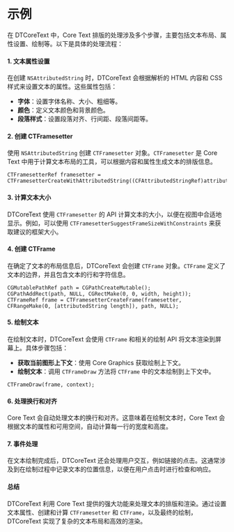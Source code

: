 # 示例

在 DTCoreText 中，Core Text 排版的处理涉及多个步骤，主要包括文本布局、属性设置、绘制等。以下是具体的处理流程：

#### 1. **文本属性设置**

在创建 `NSAttributedString` 时，DTCoreText 会根据解析的 HTML 内容和 CSS 样式来设置文本的属性。这些属性包括：

* **字体**：设置字体名称、大小、粗细等。
* **颜色**：定义文本颜色和背景颜色。
* **段落样式**：设置段落对齐、行间距、段落间距等。

#### 2. **创建 CTFramesetter**

使用 `NSAttributedString` 创建 `CTFramesetter` 对象。`CTFramesetter` 是 Core Text 中用于计算文本布局的工具，可以根据内容和属性生成文本的排版信息。

```objc
CTFramesetterRef framesetter = CTFramesetterCreateWithAttributedString((CFAttributedStringRef)attributedString);
```

#### 3. **计算文本大小**

DTCoreText 使用 `CTFramesetter` 的 API 计算文本的大小，以便在视图中合适地显示。例如，可以使用 `CTFramesetterSuggestFrameSizeWithConstraints` 来获取建议的框架大小。

#### 4. **创建 CTFrame**

在确定了文本的布局信息后，DTCoreText 会创建 `CTFrame` 对象。`CTFrame` 定义了文本的边界，并且包含文本的行和字符信息。

```objc
CGMutablePathRef path = CGPathCreateMutable();
CGPathAddRect(path, NULL, CGRectMake(0, 0, width, height));
CTFrameRef frame = CTFramesetterCreateFrame(framesetter, CFRangeMake(0, [attributedString length]), path, NULL);
```

#### 5. **绘制文本**

在绘制文本时，DTCoreText 会使用 `CTFrame` 和相关的绘制 API 将文本渲染到屏幕上。具体步骤包括：

* **获取当前图形上下文**：使用 Core Graphics 获取绘制上下文。
* **绘制文本**：调用 `CTFrameDraw` 方法将 `CTFrame` 中的文本绘制到上下文中。

```objc
CTFrameDraw(frame, context);
```

#### 6. **处理换行和对齐**

Core Text 会自动处理文本的换行和对齐。这意味着在绘制文本时，Core Text 会根据文本的属性和可用空间，自动计算每一行的宽度和高度。

#### 7. **事件处理**

在文本绘制完成后，DTCoreText 还会处理用户交互，例如链接的点击。这通常涉及到在绘制过程中记录文本的位置信息，以便在用户点击时进行检查和响应。

#### 总结

DTCoreText 利用 Core Text 提供的强大功能来处理文本的排版和渲染。通过设置文本属性、创建和计算 `CTFramesetter` 和 `CTFrame`，以及最终的绘制，DTCoreText 实现了复杂的文本布局和高效的渲染。

